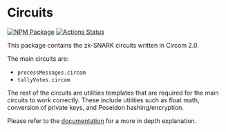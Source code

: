 # Circuits

[![NPM Package][circuits-npm-badge]][circuits-npm-link]
[![Actions Status][circuits-actions-badge]][circuits-actions-link]

This package contains the zk-SNARK circuits written in Circom 2.0.

The main circuits are:

- `processMessages.circom`
- `tallyVotes.circom`

The rest of the circuits are utilities templates that are required for the main circuits to work correctly. These include utilities such as float math, conversion of private keys, and Poseidon hashing/encryption.

Please refer to the [documentation](https://maci.pse.dev/docs/circuits) for a more in depth explanation.

[circuits-npm-badge]: https://img.shields.io/npm/v/maci-circuits.svg
[circuits-npm-link]: https://www.npmjs.com/package/maci-circuits
[circuits-actions-badge]: https://github.com/privacy-scaling-explorations/maci/actions/workflows/circuit-build.yml/badge.svg
[circuits-actions-link]: https://github.com/privacy-scaling-explorations/maci/actions?query=workflow%3ACircuit
